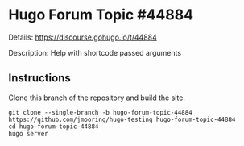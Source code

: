 # Hugo Forum Topic #44884

Details: <https://discourse.gohugo.io/t/44884>

Description: Help with shortcode passed arguments

## Instructions

Clone this branch of the repository and build the site.

```text
git clone --single-branch -b hugo-forum-topic-44884 https://github.com/jmooring/hugo-testing hugo-forum-topic-44884
cd hugo-forum-topic-44884
hugo server
```
